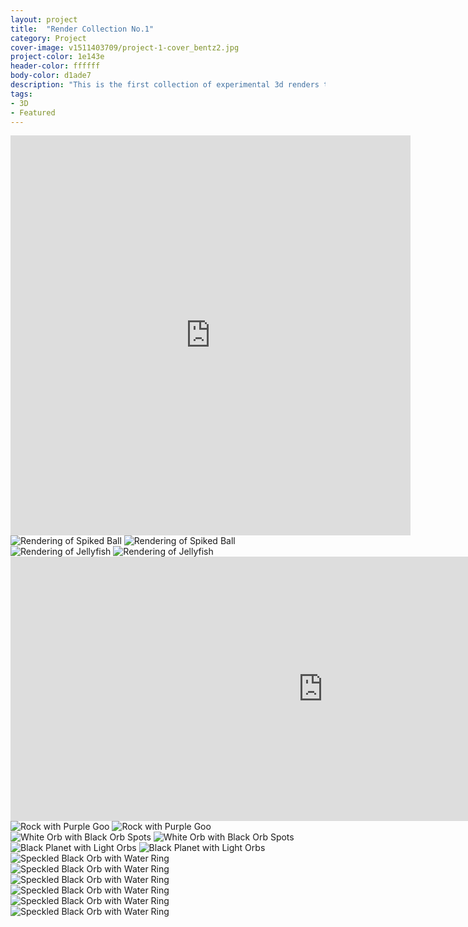 ```yaml
---
layout: project
title:  "Render Collection No.1"
category: Project
cover-image: v1511403709/project-1-cover_bentz2.jpg
project-color: 1e143e
header-color: ffffff
body-color: d1ade7
description: "This is the first collection of experimental 3d renders that I have done. They were made using programs like Cinema 4D, Blender, After Effects, etc. I really enjoying working with 3D visuals and exploring concepts from photorealism to abstract to stuff that just looks awesome."
tags:
- 3D
- Featured
---
```


<div class="grid-2_full fade-me">
  <iframe src="https://player.vimeo.com/video/213015198" width="640" height="640" frameborder="0" webkitallowfullscreen mozallowfullscreen allowfullscreen></iframe>
</div>


<div class="grid-2_full fade-me">
  <img class="lazyload" alt="Rendering of Spiked Ball" src="https://res.cloudinary.com/iambramer/image/upload/e_blur:600,dpr_auto,f_auto,q_10,w_100/v1512890995/render-experiment-no-1-image-1_myhcts.jpg" data-srcset="https://res.cloudinary.com/iambramer/image/upload/dpr_auto,f_auto,q_auto,w_1600/v1512890995/render-experiment-no-1-image-1_myhcts.jpg 1900w,
  https://res.cloudinary.com/iambramer/image/upload/dpr_auto,f_auto,q_auto,w_1200/v1512890995/render-experiment-no-1-image-1_myhcts.jpg 1400w,
  https://res.cloudinary.com/iambramer/image/upload/dpr_auto,f_auto,q_auto,w_800/v1512890995/render-experiment-no-1-image-1_myhcts.jpg 1000w,
  https://res.cloudinary.com/iambramer/image/upload/dpr_auto,f_auto,q_auto,w_400/v1512890995/render-experiment-no-1-image-1_myhcts.jpg 400w">
    <noscript>
    <img alt="Rendering of Spiked Ball"
      src="https://res.cloudinary.com/iambramer/image/upload/dpr_auto,f_auto,q_auto,w_1600/v1512890995/render-experiment-no-1-image-1_myhcts.jpg"
      srcset="https://res.cloudinary.com/iambramer/image/upload/dpr_auto,f_auto,q_auto,w_1600/v1512890995/render-experiment-no-1-image-1_myhcts.jpg 1900w,
      https://res.cloudinary.com/iambramer/image/upload/dpr_auto,f_auto,q_auto,w_1200/v1512890995/render-experiment-no-1-image-1_myhcts.jpg 1400w,
      https://res.cloudinary.com/iambramer/image/upload/dpr_auto,f_auto,q_auto,w_800/v1512890995/render-experiment-no-1-image-1_myhcts.jpg 1000w,
      https://res.cloudinary.com/iambramer/image/upload/dpr_auto,f_auto,q_auto,w_400/v1512890995/render-experiment-no-1-image-1_myhcts.jpg 400w">
    </noscript>
</div>

<div class="grid-2_full fade-me">
  <img class="lazyload" alt="Rendering of Jellyfish"  src="https://res.cloudinary.com/iambramer/image/upload/e_blur:600,dpr_auto,f_auto,q_10,w_100/v1512891001/render-experiment-no-2-image-1_nrsy03.jpg" data-srcset="https://res.cloudinary.com/iambramer/image/upload/dpr_auto,f_auto,q_auto,w_1600/v1512891001/render-experiment-no-2-image-1_nrsy03.jpg 1900w,
  https://res.cloudinary.com/iambramer/image/upload/dpr_auto,f_auto,q_auto,w_1200/v1512891001/render-experiment-no-2-image-1_nrsy03.jpg 1400w,
  https://res.cloudinary.com/iambramer/image/upload/dpr_auto,f_auto,q_auto,w_800/v1512891001/render-experiment-no-2-image-1_nrsy03.jpg 1000w,
  https://res.cloudinary.com/iambramer/image/upload/dpr_auto,f_auto,q_auto,w_400/v1512891001/render-experiment-no-2-image-1_nrsy03.jpg 400w">
    <noscript>
    <img alt="Rendering of Jellyfish"
      src="https://res.cloudinary.com/iambramer/image/upload/dpr_auto,f_auto,q_auto,w_1600/v1512891001/render-experiment-no-2-image-1_nrsy03.jpg"
      srcset="https://res.cloudinary.com/iambramer/image/upload/dpr_auto,f_auto,q_auto,w_1600/v1512891001/render-experiment-no-2-image-1_nrsy03.jpg 1900w,
      https://res.cloudinary.com/iambramer/image/upload/dpr_auto,f_auto,q_auto,w_1200/v1512891001/render-experiment-no-2-image-1_nrsy03.jpg 1400w,
      https://res.cloudinary.com/iambramer/image/upload/dpr_auto,f_auto,q_auto,w_800/v1512891001/render-experiment-no-2-image-1_nrsy03.jpg 1000w,
      https://res.cloudinary.com/iambramer/image/upload/dpr_auto,f_auto,q_auto,w_400/v1512891001/render-experiment-no-2-image-1_nrsy03.jpg 400w">
    </noscript>
</div>

<div class="grid-2_full fade-me">
  <iframe src="https://player.vimeo.com/video/213010448" width="1000" height="423" frameborder="0" webkitallowfullscreen mozallowfullscreen allowfullscreen></iframe>
</div>

<div class="grid-2_full fade-me">
  <img class="lazyload" alt="Rock with Purple Goo"  
  src="https://res.cloudinary.com/iambramer/image/upload/e_blur:600,dpr_auto,f_auto,q_10,w_100/v1512891006/render-experiment-no-3-image-1_oi8g5i.jpg" data-srcset="https://res.cloudinary.com/iambramer/image/upload/dpr_auto,f_auto,q_auto,w_1600/v1512891006/render-experiment-no-3-image-1_oi8g5i.jpg 1900w,
  https://res.cloudinary.com/iambramer/image/upload/dpr_auto,f_auto,q_auto,w_1200/v1512891006/render-experiment-no-3-image-1_oi8g5i.jpg 1400w,
  https://res.cloudinary.com/iambramer/image/upload/dpr_auto,f_auto,q_auto,w_800/v1512891006/render-experiment-no-3-image-1_oi8g5i.jpg 1000w,
  https://res.cloudinary.com/iambramer/image/upload/dpr_auto,f_auto,q_auto,w_400/v1512891006/render-experiment-no-3-image-1_oi8g5i.jpg 400w">
    <noscript>
    <img alt="Rock with Purple Goo"
      src="https://res.cloudinary.com/iambramer/image/upload/dpr_auto,f_auto,q_auto,w_1600/v1512891006/render-experiment-no-3-image-1_oi8g5i.jpg"
      srcset="https://res.cloudinary.com/iambramer/image/upload/dpr_auto,f_auto,q_auto,w_1600/v1512891006/render-experiment-no-3-image-1_oi8g5i.jpg 1900w,
      https://res.cloudinary.com/iambramer/image/upload/dpr_auto,f_auto,q_auto,w_1200/v1512891006/render-experiment-no-3-image-1_oi8g5i.jpg 1400w,
      https://res.cloudinary.com/iambramer/image/upload/dpr_auto,f_auto,q_auto,w_800/v1512891006/render-experiment-no-3-image-1_oi8g5i.jpg 1000w,
      https://res.cloudinary.com/iambramer/image/upload/dpr_auto,f_auto,q_auto,w_400/v1512891006/render-experiment-no-3-image-1_oi8g5i.jpg 400w">
    </noscript>
</div>

<div class="grid-2_full fade-me">
  <img class="lazyload" alt="White Orb with Black Orb Spots"  
  src="https://res.cloudinary.com/iambramer/image/upload/e_blur:600,dpr_auto,f_auto,q_10,w_100/v1512891011/render-experiment-no-4-image-1_udszdi.jpg" data-srcset="https://res.cloudinary.com/iambramer/image/upload/dpr_auto,f_auto,q_auto,w_1600/v1512891011/render-experiment-no-4-image-1_udszdi.jpg 1900w,
  https://res.cloudinary.com/iambramer/image/upload/dpr_auto,f_auto,q_auto,w_1200/v1512891011/render-experiment-no-4-image-1_udszdi.jpg 1400w,
  https://res.cloudinary.com/iambramer/image/upload/dpr_auto,f_auto,q_auto,w_800/v1512891011/render-experiment-no-4-image-1_udszdi.jpg 1000w,
  https://res.cloudinary.com/iambramer/image/upload/dpr_auto,f_auto,q_auto,w_400/v1512891011/render-experiment-no-4-image-1_udszdi.jpg 400w">
    <noscript>
    <img alt="White Orb with Black Orb Spots"
      src="https://res.cloudinary.com/iambramer/image/upload/dpr_auto,f_auto,q_auto,w_1600/v1512891011/render-experiment-no-4-image-1_udszdi.jpg"
      srcset="https://res.cloudinary.com/iambramer/image/upload/dpr_auto,f_auto,q_auto,w_1600/v1512891011/render-experiment-no-4-image-1_udszdi.jpg 1900w,
      https://res.cloudinary.com/iambramer/image/upload/dpr_auto,f_auto,q_auto,w_1200/v1512891011/render-experiment-no-4-image-1_udszdi.jpg 1400w,
      https://res.cloudinary.com/iambramer/image/upload/dpr_auto,f_auto,q_auto,w_800/v1512891011/render-experiment-no-4-image-1_udszdi.jpg 1000w,
      https://res.cloudinary.com/iambramer/image/upload/dpr_auto,f_auto,q_auto,w_400/v1512891011/render-experiment-no-4-image-1_udszdi.jpg 400w">
    </noscript>
</div>

<div class="grid-2_full fade-me">
  <img class="lazyload" alt="Black Planet with Light Orbs"  
  src="https://res.cloudinary.com/iambramer/image/upload/e_blur:600,dpr_auto,f_auto,q_10,w_100/v1512891024/render-experiment-no-5-image-1_kvwykl.jpg" data-srcset="https://res.cloudinary.com/iambramer/image/upload/dpr_auto,f_auto,q_auto,w_1600/v1512891024/render-experiment-no-5-image-1_kvwykl.jpg 1900w,
  https://res.cloudinary.com/iambramer/image/upload/dpr_auto,f_auto,q_auto,w_1200/v1512891024/render-experiment-no-5-image-1_kvwykl.jpg 1400w,
  https://res.cloudinary.com/iambramer/image/upload/dpr_auto,f_auto,q_auto,w_800/v1512891024/render-experiment-no-5-image-1_kvwykl.jpg 1000w,
  https://res.cloudinary.com/iambramer/image/upload/dpr_auto,f_auto,q_auto,w_400/v1512891024/render-experiment-no-5-image-1_kvwykl.jpg 400w">
    <noscript>
    <img alt="Black Planet with Light Orbs"
      src="https://res.cloudinary.com/iambramer/image/upload/dpr_auto,f_auto,q_auto,w_1600/v1512891024/render-experiment-no-5-image-1_kvwykl.jpg"
      srcset="https://res.cloudinary.com/iambramer/image/upload/dpr_auto,f_auto,q_auto,w_1600/v1512891024/render-experiment-no-5-image-1_kvwykl.jpg 1900w,
      https://res.cloudinary.com/iambramer/image/upload/dpr_auto,f_auto,q_auto,w_1200/v1512891024/render-experiment-no-5-image-1_kvwykl.jpg 1400w,
      https://res.cloudinary.com/iambramer/image/upload/dpr_auto,f_auto,q_auto,w_800/v1512891024/render-experiment-no-5-image-1_kvwykl.jpg 1000w,
      https://res.cloudinary.com/iambramer/image/upload/dpr_auto,f_auto,q_auto,w_400/v1512891024/render-experiment-no-5-image-1_kvwykl.jpg 400w">
    </noscript>
</div>

<div class="grid-2_full fade-me">
  <img class="lazyload" alt="Speckled Black Orb with Water Ring"  
  src="https://res.cloudinary.com/iambramer/image/upload/e_blur:600,dpr_auto,f_auto,q_10,w_100/v1512891029/render-experiment-no-6-image-1_p3j797.jpg" data-srcset="https://res.cloudinary.com/iambramer/image/upload/dpr_auto,f_auto,q_auto,w_1600/v1512891029/render-experiment-no-6-image-1_p3j797.jpg 1900w,
  https://res.cloudinary.com/iambramer/image/upload/dpr_auto,f_auto,q_auto,w_1200/v1512891029/render-experiment-no-6-image-1_p3j797.jpg 1400w,
  https://res.cloudinary.com/iambramer/image/upload/dpr_auto,f_auto,q_auto,w_800/v1512891029/render-experiment-no-6-image-1_p3j797.jpg 1000w,
  https://res.cloudinary.com/iambramer/image/upload/dpr_auto,f_auto,q_auto,w_400/v1512891029/render-experiment-no-6-image-1_p3j797.jpg 400w">
    <noscript>
    <img alt="Speckled Black Orb with Water Ring"
      src="https://res.cloudinary.com/iambramer/image/upload/dpr_auto,f_auto,q_auto,w_1600/v1512891029/render-experiment-no-6-image-1_p3j797.jpg"
      srcset="https://res.cloudinary.com/iambramer/image/upload/dpr_auto,f_auto,q_auto,w_1600/v1512891029/render-experiment-no-6-image-1_p3j797.jpg 1900w,
      https://res.cloudinary.com/iambramer/image/upload/dpr_auto,f_auto,q_auto,w_1200/v1512891029/render-experiment-no-6-image-1_p3j797.jpg 1400w,
      https://res.cloudinary.com/iambramer/image/upload/dpr_auto,f_auto,q_auto,w_800/v1512891029/render-experiment-no-6-image-1_p3j797.jpg 1000w,
      https://res.cloudinary.com/iambramer/image/upload/dpr_auto,f_auto,q_auto,w_400/v1512891029/render-experiment-no-6-image-1_p3j797.jpg 400w">
    </noscript>
</div>

<div class="grid-2_full fade-me">
  <img class="lazyload" alt="Speckled Black Orb with Water Ring"  
  src="https://res.cloudinary.com/iambramer/image/upload/e_blur:600,dpr_auto,f_auto,q_10,w_100/v1512891033/render-experiment-no-7-image-1_xkwjui.jpg" data-srcset="https://res.cloudinary.com/iambramer/image/upload/dpr_auto,f_auto,q_auto,w_1600/v1512891033/render-experiment-no-7-image-1_xkwjui.jpg 1900w,
  https://res.cloudinary.com/iambramer/image/upload/dpr_auto,f_auto,q_auto,w_1200/v1512891033/render-experiment-no-7-image-1_xkwjui.jpg 1400w,
  https://res.cloudinary.com/iambramer/image/upload/dpr_auto,f_auto,q_auto,w_800/v1512891033/render-experiment-no-7-image-1_xkwjui.jpg 1000w,
  https://res.cloudinary.com/iambramer/image/upload/dpr_auto,f_auto,q_auto,w_400/v1512891033/render-experiment-no-7-image-1_xkwjui.jpg 400w">
    <noscript>
    <img alt="Speckled Black Orb with Water Ring"
      src="https://res.cloudinary.com/iambramer/image/upload/dpr_auto,f_auto,q_auto,w_1600/v1512891033/render-experiment-no-7-image-1_xkwjui.jpg"
      srcset="https://res.cloudinary.com/iambramer/image/upload/dpr_auto,f_auto,q_auto,w_1600/v1512891033/render-experiment-no-7-image-1_xkwjui.jpg 1900w,
      https://res.cloudinary.com/iambramer/image/upload/dpr_auto,f_auto,q_auto,w_1200/v1512891033/render-experiment-no-7-image-1_xkwjui.jpg 1400w,
      https://res.cloudinary.com/iambramer/image/upload/dpr_auto,f_auto,q_auto,w_800/v1512891033/render-experiment-no-7-image-1_xkwjui.jpg 1000w,
      https://res.cloudinary.com/iambramer/image/upload/dpr_auto,f_auto,q_auto,w_400/v1512891033/render-experiment-no-7-image-1_xkwjui.jpg 400w">
    </noscript>
</div>

<div class="grid-2_full fade-me">
  <img class="lazyload" alt="Speckled Black Orb with Water Ring"  
  src="https://res.cloudinary.com/iambramer/image/upload/e_blur:600,dpr_auto,f_auto,q_10,w_100/v1512891037/render-experiment-no-8-image-1_xbrzul.jpg" data-srcset="https://res.cloudinary.com/iambramer/image/upload/dpr_auto,f_auto,q_auto,w_1600/v1512891037/render-experiment-no-8-image-1_xbrzul.jpg 1900w,
  https://res.cloudinary.com/iambramer/image/upload/dpr_auto,f_auto,q_auto,w_1200/v1512891037/render-experiment-no-8-image-1_xbrzul.jpg 1400w,
  https://res.cloudinary.com/iambramer/image/upload/dpr_auto,f_auto,q_auto,w_800/v1512891037/render-experiment-no-8-image-1_xbrzul.jpg 1000w,
  https://res.cloudinary.com/iambramer/image/upload/dpr_auto,f_auto,q_auto,w_400/v1512891037/render-experiment-no-8-image-1_xbrzul.jpg 400w">
    <noscript>
    <img alt="Speckled Black Orb with Water Ring"
      src="https://res.cloudinary.com/iambramer/image/upload/dpr_auto,f_auto,q_auto,w_1600/v1512891037/render-experiment-no-8-image-1_xbrzul.jpg"
      srcset="https://res.cloudinary.com/iambramer/image/upload/dpr_auto,f_auto,q_auto,w_1600/v1512891037/render-experiment-no-8-image-1_xbrzul.jpg 1900w,
      https://res.cloudinary.com/iambramer/image/upload/dpr_auto,f_auto,q_auto,w_1200/v1512891037/render-experiment-no-8-image-1_xbrzul.jpg 1400w,
      https://res.cloudinary.com/iambramer/image/upload/dpr_auto,f_auto,q_auto,w_800/v1512891037/render-experiment-no-8-image-1_xbrzul.jpg 1000w,
      https://res.cloudinary.com/iambramer/image/upload/dpr_auto,f_auto,q_auto,w_400/v1512891037/render-experiment-no-8-image-1_xbrzul.jpg 400w">
    </noscript>
</div>
